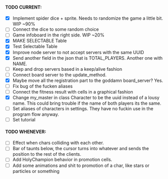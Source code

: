 #### TODO CURRENT:
- [X] Implement spider dice + sprite. Needs to randomize the game a little bit. WIP ~90% 
- [ ] Connect the dice to some random choice
- [ ] Game infoboard in the right side. WIP ~20%
- [X] MAKE SELECTABLE Table
- [X] Test Selectable Table
- [X] Improve node server to not accept servers with the same UUID
- [X] Send another field in the json that is TOTAL_PLAYERS. Another one with NAME.
- [ ] Keep and drop servers based in a keep/alive fashion
- [ ] Connect board server to the update_method.
- [X] Maybe move all the registration part to the goddamn board_server? Yes.
- [ ] Fix bug of the fucken aliases
- [ ] Connect the fitness result with cells in a graphical fashion 
- [X] Change my_master in class Character to be the uuid instead of a lousy name. This could bring trouble if the name of both players its the same.
- [ ] Set aliases of characters in settings. They have no fuckin use in the program flow anyway.
- [ ] Set tutorial 

#### TODO WHENEVER:
- [ ] Effect when chars colliding with each other.
- [ ] Bar of taunts below, the cursor turns into whatever and sends the position to the rest of the clients.
- [ ] Add HolyChampion behavior in promotion cells.
- [ ] Add some animations and shit to promotion of a char, like stars or particles or something
